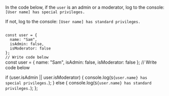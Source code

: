 In the code below,
if the `user` is an
admin or a moderator,
log to the console:
`[User name] has special privileges.`

If not, log to the console:
`[User name] has standard privileges.`

<codeblock language="javascript" type="exercise" testMode="fixedInput">
<code>
const user = {
  name: "Sam",
  isAdmin: false,
  isModerator: false
};
// Write code below
</code>

<solution>
const user = {
  name: "Sam",
  isAdmin: false,
  isModerator: false
};
// Write code below

if (user.isAdmin || user.isModerator) {
  console.log(`${user.name} has special privileges.`);
} else {
  console.log(`${user.name} has standard privileges.`);
};
</solution>
</codeblock>
